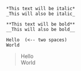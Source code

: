 
`*This text will be italic*`  
`_This will also be italic_`

`**This text will be bold**`  
`__This will also be bold__`

`Hello  (<-- two spaces)`  
`World`  
>Hello  
>World

